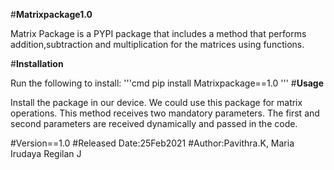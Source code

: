 #**Matrixpackage1.0**

Matrix Package is a PYPI package that includes a method that performs addition,subtraction and multiplication for the matrices using functions.

#**Installation**

Run the following to install:
'''cmd 
pip install Matrixpackage==1.0
'''
#**Usage**

Install the package in our device. 
We could use this package for matrix operations.
This method receives two mandatory parameters.
The first and second parameters are received dynamically and passed in the code.


#Version==1.0
#Released Date:25Feb2021
#Author:Pavithra.K, Maria Irudaya Regilan J


